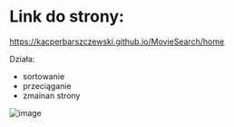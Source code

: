 # Link do strony:
https://kacperbarszczewski.github.io/MovieSearch/home

Działa:
- sortowanie
- przeciąganie
- zmainan strony

![image](https://github.com/user-attachments/assets/28aa14d7-979a-4de1-91a1-e64fff73ba4c)


